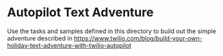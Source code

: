 # Autopilot Text Adventure

Use the tasks and samples defined in this directory to build out the simple adventure described in https://www.twilio.com/blog/build-your-own-holiday-text-adventure-with-twilio-autopilot
